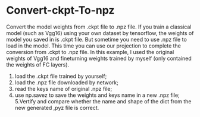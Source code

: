 # Convert-ckpt-To-npz
Convert the model weights from .ckpt file to .npz file.
If you train a classical model (such as Vgg16) using your own dataset by tensorflow, the weights of model you saved in is .ckpt file. But sometime you need to use .npz file to load in the model.
This time you can use our projection to complete the conversion from .ckpt to .npz file.
In this example, I used the original weights of Vgg16 and fineturning weights trained by myself (only contained the weights of FC layers).

1. load the .ckpt file trained by yourself;
2. load the .npz file downloaded by network;
3. read the keys name of original .npz file;
4. use np.savez to save the weights and keys name in a new .npz file;
5.Vertify and compare whether the name and shape of the dict from the new generated ,pyz file is correct.

